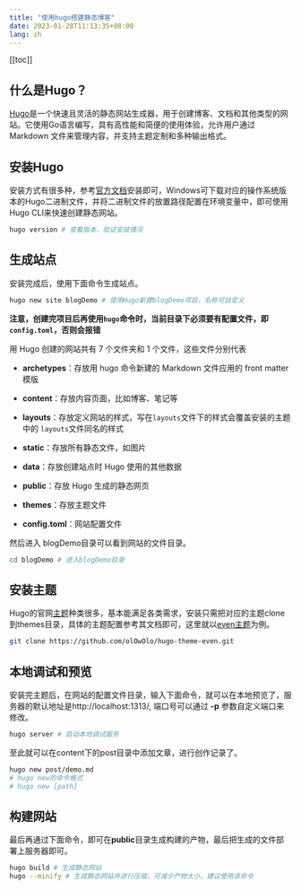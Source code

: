 ```yaml
---
title: "使用hugo搭建静态博客"
date: 2023-01-28T11:13:35+08:00
lang: zh
---
```

[[toc]]

## 什么是Hugo？

[Hugo](https://gohugo.io/)是一个快速且灵活的静态网站生成器，用于创建博客、文档和其他类型的网站。它使用Go语言编写，具有高性能和简便的使用体验，允许用户通过 Markdown 文件来管理内容，并支持主题定制和多种输出格式。

## 安装Hugo

安装方式有很多种，参考[官方文档](https://gohugo.io/installation/)安装即可，Windows可下载对应的操作系统版本的Hugo二进制文件，并将二进制文件的放置路径配置在环境变量中，即可使用Hugo CLI来快速创建静态网站。

```bash
hugo version # 查看版本，验证安装情况
```

## 生成站点

安装完成后，使用下面命令生成站点。

```bash
hugo new site blogDemo # 使用Hugo新建blogDemo项目，名称可自定义
```

**注意，创建完项目后再使用`hugo`命令时，当前目录下必须要有配置文件，即`config.toml`，否则会报错**

用 Hugo 创建的网站共有 7 个文件夹和 1 个文件，这些文件分别代表

- **archetypes**：存放用 hugo 命令新建的 Markdown 文件应用的 front matter 模版

- **content**：存放内容页面，比如博客、笔记等

- **layouts**：存放定义网站的样式，写在`layouts`文件下的样式会覆盖安装的主题中的 `layouts`文件同名的样式

- **static**：存放所有静态文件，如图片

- **data**：存放创建站点时 Hugo 使用的其他数据

- **public**：存放 Hugo 生成的静态网页

- **themes**：存放主题文件

- **config.toml**：网站配置文件

  
然后进入 blogDemo目录可以看到网站的文件目录。

```bash
cd blogDemo # 进入blogDemo目录
```

## 安装主题

Hugo的官网[主题](https://themes.gohugo.io/)种类很多，基本能满足各类需求，安装只需把对应的主题clone到themes目录，具体的主题配置参考其文档即可，这里就以[even主题](https://github.com/olOwOlo/hugo-theme-even)为例。

```bash
git clone https://github.com/olOwOlo/hugo-theme-even.git
```

## 本地调试和预览

安装完主题后，在网站的配置文件目录，输入下面命令，就可以在本地预览了，服务器的默认地址是<TextCopy inline :slice="[1, -1]">http://localhost:1313/</TextCopy>, 端口号可以通过 **-p** 参数自定义端口来修改。

```bash
hugo server # 启动本地调试服务
```

至此就可以在content下的post目录中添加文章，进行创作记录了。

```bash
hugo new post/demo.md
# hugo new的命令格式
# hugo new [path]
```

## 构建网站

最后再通过下面命令，即可在**public**目录生成构建的产物，最后把生成的文件部署上服务器即可。

```bash
hugo build # 生成静态网站
hugo --minify # 生成静态网站并进行压缩，可减少产物大小，建议使用该命令
```

